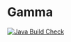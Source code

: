 # Gamma

[![Java Build Check](https://github.com/2023ProjectPracticeA/Gamma/actions/workflows/build-check.yml/badge.svg)](https://github.com/2023ProjectPracticeA/Gamma/actions/workflows/build-check.yml)
